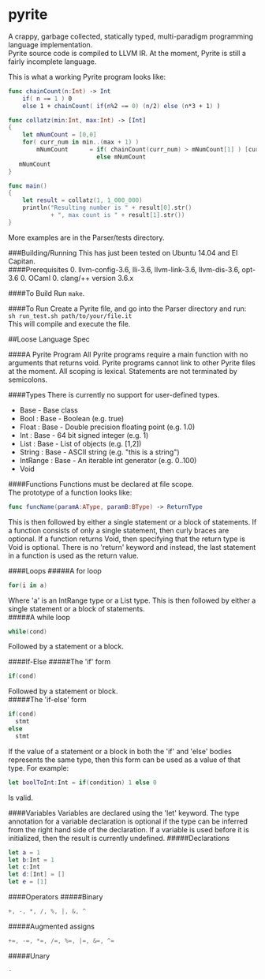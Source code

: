 # pyrite
A crappy, garbage collected, statically typed, multi-paradigm programming language implementation.    
Pyrite source code is compiled to LLVM IR. At the moment, Pyrite is still a fairly incomplete language.

This is what a working Pyrite program looks like:
```swift
func chainCount(n:Int) -> Int
    if( n == 1 ) 0 
    else 1 + chainCount( if(n%2 == 0) (n/2) else (n*3 + 1) )

func collatz(min:Int, max:Int) -> [Int]
{
    let mNumCount = [0,0]
    for( curr_num in min..(max + 1) )
        mNumCount      = if( chainCount(curr_num) > mNumCount[1] ) [curr_num, chainCount(curr_num)] 
                         else mNumCount
   mNumCount
}

func main()
{
    let result = collatz(1, 1_000_000)
    println("Resulting number is " + result[0].str()
            + ", max count is " + result[1].str())
}
```

More examples are in the Parser/tests directory.

###Building/Running
This has just been tested on Ubuntu 14.04 and El Capitan.  
####Prerequisites
 0. llvm-config-3.6, lli-3.6, llvm-link-3.6, llvm-dis-3.6, opt-3.6
 0. OCaml
 0. clang/++ version 3.6.x
 
####To Build
 Run ```make```.
  
####To Run
 Create a Pyrite file, and go into the Parser directory and run:  
 ```sh run_test.sh path/to/your/file.it```  
 This will compile and execute the file.

##Loose Language Spec

####A Pyrite Program
All Pyrite programs require a main function with no arguments that returns void.
Pyrite programs cannot link to other Pyrite files at the moment. All scoping is lexical.
Statements are not terminated by semicolons.

####Types
There is currently no support for user-defined types.
 * Base - Base class
 * Bool : Base - Boolean (e.g. true)
 * Float : Base - Double precision floating point (e.g. 1.0)
 * Int : Base - 64 bit signed integer (e.g. 1)
 * List<T> : Base - List of objects (e.g. [1,2])
 * String : Base - ASCII string (e.g. "this is a string")
 * IntRange : Base - An iterable int generator (e.g. 0..100)
 * Void

####Functions
Functions must be declared at file scope.  
The prototype of a function looks like:    
```swift
func funcName(paramA:AType, paramB:BType) -> ReturnType
```
This is then followed by either a single statement or a block of statements.
If a function consists of only a single statement, then curly braces are optional.
If a function returns Void, then specifying that the return type is Void is optional.
There is no 'return' keyword and instead, the last statement in a function is used as the return value.

####Loops
#####A for loop
```swift
for(i in a)
```
Where 'a' is an IntRange type or a List type.
This is then followed by either a single statement or a block of statements.  
#####A while loop
```swift
while(cond)
```
Followed by a statement or a block.

####If-Else
#####The 'if' form
```swift
if(cond)
```
Followed by a statement or block.  
#####The 'if-else' form
```swift
if(cond)
  stmt
else
  stmt
```
If the value of a statement or a block in both the 'if' and 'else' bodies represents the same type,
then this form can be used as a value of that type. For example:
```swift
let boolToInt:Int = if(condition) 1 else 0
```
Is valid.

####Variables
Variables are declared using the 'let' keyword.
The type annotation for a variable declaration is optional if the type can be inferred
from the right hand side of the declaration. If a variable is used before it is initialized,
then the result is currently undefined.
#####Declarations
```swift
let a = 1
let b:Int = 1
let c:Int
let d:[Int] = []
let e = [1]
```

####Operators
#####Binary
```swift
+, -, *, /, %, |, &, ^
```
#####Augmented assigns
```swift
+=, -=, *=, /=, %=, |=, &=, ^=
```
#####Unary
```swift
-
```
